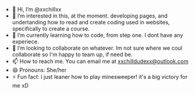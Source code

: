 - 👋 Hi, I’m @xxchillxx
- 👀 I’m interested in this, at the moment. developing pages, and undertanding how to read and create coding used in websites, specifically to create a course. 
- 🌱 I’m currently learning how to code, from step one. I dont have any experiece.
- 💞️ I’m looking to collaborate on whatever. Im not sure where we coul collaborate so I'm happy to team up, if need be. 
- 📫 How to reach me. You can email me at xxchilldudexx@outlook.com
- 😄 Pronouns: She/her
- ⚡ Fun fact: i just leaner how to play minesweeper! it's a big victory for me xD

<!---
xxchillxx/xxchillxx is a ✨ special ✨ repository because its `README.md` (this file) appears on your GitHub profile.
You can click the Preview link to take a look at your changes.
--->
